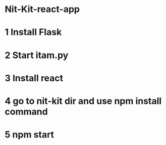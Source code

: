 # Nit-Kit-react-app
# 1 Install Flask
# 2 Start itam.py 
# 3 Install react
# 4 go to nit-kit dir and use npm install command 
# 5 npm start
